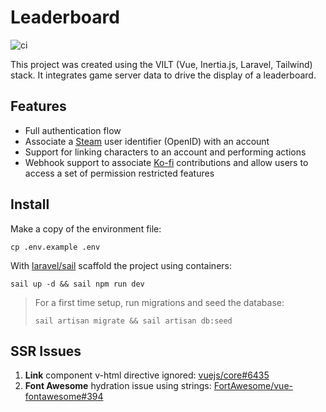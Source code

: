 # Leaderboard

![ci](https://github.com/pridit-a2oa/leaderboard/actions/workflows/build-image.yml/badge.svg)

This project was created using the VILT (Vue, Inertia.js, Laravel, Tailwind) stack. It integrates game server data to drive the display of a leaderboard.

## Features

-   Full authentication flow
-   Associate a [Steam](https://store.steampowered.com/) user identifier (OpenID) with an account
-   Support for linking characters to an account and performing actions
-   Webhook support to associate [Ko-fi](https://ko-fi.com) contributions and allow users to access a set of permission restricted features

## Install

Make a copy of the environment file:

```
cp .env.example .env
```

With [laravel/sail](https://github.com/laravel/sail) scaffold the project using containers:

```
sail up -d && sail npm run dev
```

> For a first time setup, run migrations and seed the database:
>
> ```
> sail artisan migrate && sail artisan db:seed
> ```

## SSR Issues

1. **Link** component v-html directive ignored: [vuejs/core#6435](https://github.com/vuejs/core/issues/6435)
2. **Font Awesome** hydration issue using strings: [FortAwesome/vue-fontawesome#394](https://github.com/FortAwesome/vue-fontawesome/issues/394)
